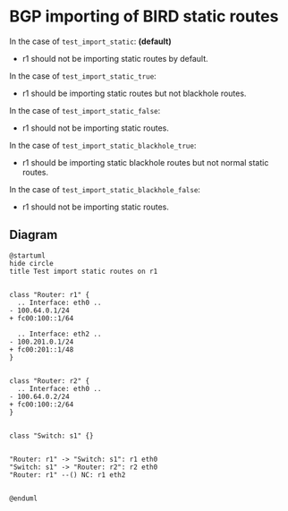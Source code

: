 # BGP importing of BIRD static routes


In the case of `test_import_static`: **(default)**
  - r1 should not be importing static routes by default.

In the case of `test_import_static_true`:
  - r1 should be importing static routes but not blackhole routes.

In the case of `test_import_static_false`:
  - r1 should not be importing static routes.

In the case of `test_import_static_blackhole_true`:
  - r1 should be importing static blackhole routes but not normal static routes.

In the case of `test_import_static_blackhole_false`:
  - r1 should not be importing static routes.


## Diagram

```plantuml
@startuml
hide circle
title Test import static routes on r1


class "Router: r1" {
  .. Interface: eth0 ..
- 100.64.0.1/24
+ fc00:100::1/64

  .. Interface: eth2 ..
- 100.201.0.1/24
+ fc00:201::1/48
}


class "Router: r2" {
  .. Interface: eth0 ..
- 100.64.0.2/24
+ fc00:100::2/64
}


class "Switch: s1" {}


"Router: r1" -> "Switch: s1": r1 eth0
"Switch: s1" -> "Router: r2": r2 eth0
"Router: r1" --() NC: r1 eth2


@enduml
```
